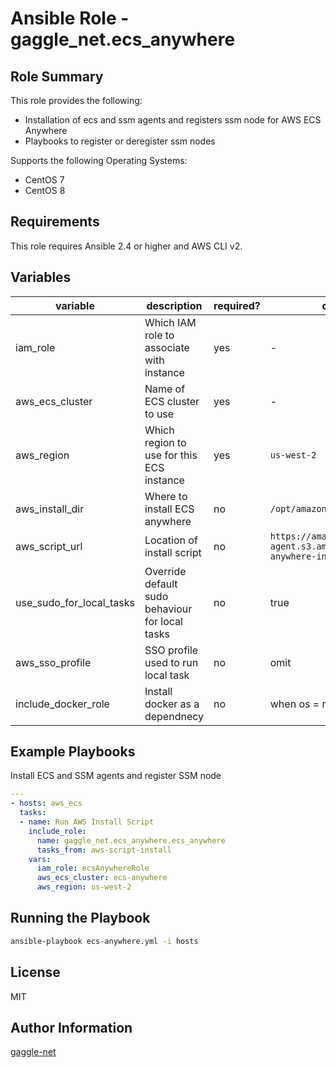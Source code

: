 # Ansible Role - gaggle_net.ecs_anywhere

## Role Summary

This role provides the following:

-   Installation of ecs and ssm agents and registers ssm node for AWS ECS Anywhere
-   Playbooks to register or deregister ssm nodes

Supports the following Operating Systems:

-   CentOS 7
-   CentOS 8

## Requirements

This role requires Ansible 2.4 or higher and AWS CLI v2.

## Variables

| variable | description | required? | default |
| -------- | ----------- | ---------- | ------- |
| iam_role | Which IAM role to associate with instance | yes | - |
| aws_ecs_cluster | Name of ECS cluster to use | yes | - |
| aws_region | Which region to use for this ECS instance | yes | `us-west-2` |
| aws_install_dir | Where to install ECS anywhere | no | `/opt/amazon/ecs-anywhere` |
| aws_script_url | Location of install script | no | `https://amazon-ecs-agent.s3.amazonaws.com/ecs-anywhere-install-latest.sh` |
| use_sudo_for_local_tasks | Override default sudo behaviour for local tasks | no | true |
| aws_sso_profile | SSO profile used to run local task | no | omit |
| include_docker_role | Install docker as a dependnecy | no | when os = rhel8 |

## Example Playbooks

Install ECS and SSM agents and register SSM node

```yaml
---
- hosts: aws_ecs
  tasks:
  - name: Run AWS Install Script
    include_role:
      name: gaggle_net.ecs_anywhere.ecs_anywhere
      tasks_from: aws-script-install
    vars:
      iam_role: ecsAnywhereRole
      aws_ecs_cluster: ecs-anywhere
      aws_region: us-west-2

```

## Running the Playbook
```bash
ansible-playbook ecs-anywhere.yml -i hosts
```

## License

MIT

## Author Information
[gaggle-net](https://github.com/gaggle-net)
